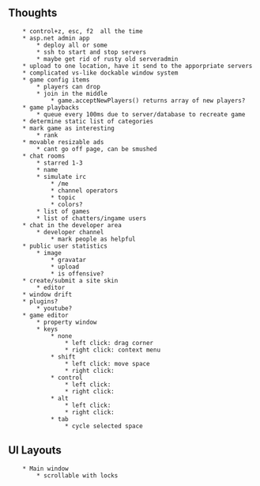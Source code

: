 ﻿
Thoughts
------------
		* control+z, esc, f2  all the time
		* asp.net admin app
			* deploy all or some
			* ssh to start and stop servers
			* maybe get rid of rusty old serveradmin
		* upload to one location, have it send to the apporpriate servers 
		* complicated vs-like dockable window system
		* game config items
			* players can drop
			* join in the middle
				* game.acceptNewPlayers() returns array of new players?
		* game playbacks
			* queue every 100ms due to server/database to recreate game
		* determine static list of categories
		* mark game as interesting
			* rank
		* movable resizable ads
			* cant go off page, can be smushed
		* chat rooms
			* starred 1-3
			* name
			* simulate irc
				* /me
				* channel operators
				* topic
				* colors?
			* list of games
			* list of chatters/ingame users
		* chat in the developer area
			* developer channel
				* mark people as helpful
		* public user statistics
			* image
				* gravatar
				* upload
				* is offensive?
		* create/submit a site skin
			* editor
		* window drift
		* plugins?
			* youtube? 
		* game editor
			* property window 
			* keys
				* none
					* left click: drag corner
					* right click: context menu 
				* shift
					* left click: move space
					* right click: 
				* control
					* left click: 
					* right click: 
				* alt
					* left click: 
					* right click: 
				* tab
					* cycle selected space


**UI Layouts**
--------------
		* Main window
			* scrollable with locks 

			 